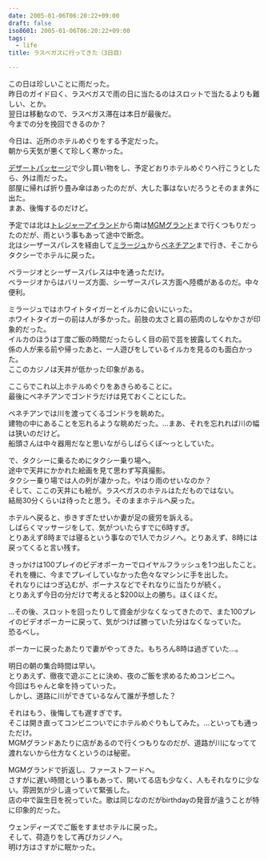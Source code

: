 ```yaml
---
date: 2005-01-06T06:20:22+09:00
draft: false
iso8601: 2005-01-06T06:20:22+09:00
tags:
  - life
title: ラスベガスに行ってきた（3日目）

---
```


この日は珍しいことに雨だった。  
昨日のガイド曰く、ラスベガスで雨の日に当たるのはスロットで当たるよりも難しい、とか。  
翌日は移動なので、ラスベガス滞在は本日が最後だ。  
今までの分を挽回できるのか？

今日は、近所のホテルめぐりをする予定だった。  
朝から天気が悪くて珍しく寒かった。

[デザートパッセージ](http://sedo.com/search/details.php4?domain=DesertPassage.com&partnerid=44082&origin=partner)で少し買い物をし、予定どおりホテルめぐりへ行こうとしたら、外は雨だった。  
部屋に帰れば折り畳み傘はあったのだが、大した事はないだろうとそのまま外に出た。  
まあ、後悔するのだけど。

予定では北は[トレジャーアイランド](http://www.treasureisland.com/)から南は[MGMグランド](http://www.mgmgrand.com/)まで行くつもりだったのだが、雨という事もあって途中で断念。  
北はシーザースパレスを経由して[ミラージュ](http://www.themirage.com/)から[ベネチアン](http://www.venetian.com/index.html)まで行き、そこからタクシーでホテルに戻った。

ベラージオとシーザースパレスは中を通っただけ。  
ベラージオからはバリーズ方面、シーザースパレス方面へ陸橋があるのだ。中々便利。

ミラージュではホワイトタイガーとイルカに会いにいった。  
ホワイトタイガーの前は人が多かった。前肢の太さと肩の筋肉のしなやかさが印象的だった。  
イルカのほうは丁度ご飯の時間だったらしく目の前で芸を披露してくれた。  
係の人が来る前や帰ったあと、一人遊びをしているイルカを見るのも面白かった。  
ここのカジノは天井が低かった印象がある。

ここらでこれ以上ホテルめぐりをあきらめることに。  
最後にベネチアンでゴンドラだけは見ておくことにした。

ベネチアンでは川を渡ってくるゴンドラを眺めた。  
建物の中にあることを忘れるような眺めだった。…まあ、それを忘れれば川の幅は狭いのだけど。  
船頭さんは中々器用だなと思いながらしばらくぼ〜っとしていた。

で、タクシーに乗るためにタクシー乗り場へ。  
途中で天井にかかれた絵画を見て思わず写真撮影。  
タクシー乗り場では人の列が凄かった。やはり雨のせいなのか？  
そして、ここの天井にも絵が。ラスベガスのホテルはただものではない。  
結局30分くらいは待ったと思う。そのままホテルへ戻った。

ホテルへ戻ると、歩きすぎたせいか妻が足の疲労を訴える。  
しばらくマッサージをして、気がついたらすでに6時すぎ。  
とりあえず8時までは寝るという事なので1人でカジノへ。とりあえず、8時には戻ってくると言い残す。

きっかけは100プレイのビデオポーカーでロイヤルフラッシュを1つ出したこと。  
それを機に、今までプレイしていなかった色々なマシンに手を出した。  
それなりにはつぎ込むが、ボーナスなどでそれなりに当たりが続く。  
とりあえず今日の分だけで考えると$200以上の勝ち。ほくほくだ。

…その後、スロットを回ったりして資金が少なくなってきたので、また100プレイのビデオポーカーに戻って、気がつけば勝っていた分はなくなっていた。  
恐るべし。

ポーカーに戻ったあたりで妻がやってきた。もちろん8時は過ぎていた…。

明日の朝の集合時間は早い。  
とりあえず、徹夜で遊ぶことに決め、夜のご飯を求めるためコンビニへ。  
今回はちゃんと傘を持っていった。  
しかし、道路に川ができているなんて誰が予想した？

それはもう、後悔しても遅すぎです。  
そこは開き直ってコンビニついでにホテルめぐりもしてみた。…といっても通っただけ。  
MGMグランドあたりに店があるので行くつもりなのだが、道路が川になってて渡れないから仕方なくというのは秘密。

MGMグランドで折返し、ファーストフードへ。  
さすがに遅い時間という事もあって、開いてる店も少なく、人もそれなりに少ない。雰囲気が少し違っていて緊張した。  
店の中で誕生日を祝っていた。歌は同じなのだがbirthdayの発音が違うことが特に印象的だった。

ウェンディーズでご飯をすませホテルに戻った。  
そして、荷造りをして再びカジノへ。  
明け方はさすがに眠かった。
